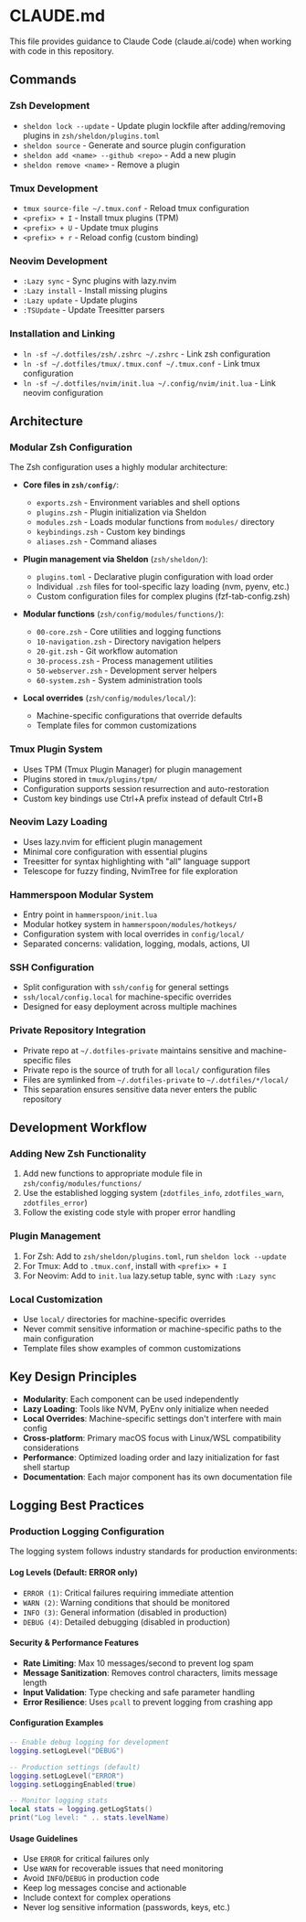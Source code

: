 # CLAUDE.md

This file provides guidance to Claude Code (claude.ai/code) when working with code in this repository.

## Commands

### Zsh Development
- `sheldon lock --update` - Update plugin lockfile after adding/removing plugins in `zsh/sheldon/plugins.toml`
- `sheldon source` - Generate and source plugin configuration
- `sheldon add <name> --github <repo>` - Add a new plugin
- `sheldon remove <name>` - Remove a plugin

### Tmux Development
- `tmux source-file ~/.tmux.conf` - Reload tmux configuration
- `<prefix> + I` - Install tmux plugins (TPM)
- `<prefix> + U` - Update tmux plugins
- `<prefix> + r` - Reload config (custom binding)

### Neovim Development
- `:Lazy sync` - Sync plugins with lazy.nvim
- `:Lazy install` - Install missing plugins
- `:Lazy update` - Update plugins
- `:TSUpdate` - Update Treesitter parsers

### Installation and Linking
- `ln -sf ~/.dotfiles/zsh/.zshrc ~/.zshrc` - Link zsh configuration
- `ln -sf ~/.dotfiles/tmux/.tmux.conf ~/.tmux.conf` - Link tmux configuration
- `ln -sf ~/.dotfiles/nvim/init.lua ~/.config/nvim/init.lua` - Link neovim configuration

## Architecture

### Modular Zsh Configuration
The Zsh configuration uses a highly modular architecture:

- **Core files in `zsh/config/`**:
  - `exports.zsh` - Environment variables and shell options
  - `plugins.zsh` - Plugin initialization via Sheldon
  - `modules.zsh` - Loads modular functions from `modules/` directory
  - `keybindings.zsh` - Custom key bindings
  - `aliases.zsh` - Command aliases

- **Plugin management via Sheldon** (`zsh/sheldon/`):
  - `plugins.toml` - Declarative plugin configuration with load order
  - Individual `.zsh` files for tool-specific lazy loading (nvm, pyenv, etc.)
  - Custom configuration files for complex plugins (fzf-tab-config.zsh)

- **Modular functions** (`zsh/config/modules/functions/`):
  - `00-core.zsh` - Core utilities and logging functions
  - `10-navigation.zsh` - Directory navigation helpers
  - `20-git.zsh` - Git workflow automation
  - `30-process.zsh` - Process management utilities
  - `50-webserver.zsh` - Development server helpers
  - `60-system.zsh` - System administration tools

- **Local overrides** (`zsh/config/modules/local/`):
  - Machine-specific configurations that override defaults
  - Template files for common customizations

### Tmux Plugin System
- Uses TPM (Tmux Plugin Manager) for plugin management
- Plugins stored in `tmux/plugins/tpm/`
- Configuration supports session resurrection and auto-restoration
- Custom key bindings use Ctrl+A prefix instead of default Ctrl+B

### Neovim Lazy Loading
- Uses lazy.nvim for efficient plugin management
- Minimal core configuration with essential plugins
- Treesitter for syntax highlighting with "all" language support
- Telescope for fuzzy finding, NvimTree for file exploration

### Hammerspoon Modular System
- Entry point in `hammerspoon/init.lua`
- Modular hotkey system in `hammerspoon/modules/hotkeys/`
- Configuration system with local overrides in `config/local/`
- Separated concerns: validation, logging, modals, actions, UI

### SSH Configuration
- Split configuration with `ssh/config` for general settings
- `ssh/local/config.local` for machine-specific overrides
- Designed for easy deployment across multiple machines

### Private Repository Integration
- Private repo at `~/.dotfiles-private` maintains sensitive and machine-specific files
- Private repo is the source of truth for all `local/` configuration files
- Files are symlinked from `~/.dotfiles-private` to `~/.dotfiles/*/local/`
- This separation ensures sensitive data never enters the public repository

## Development Workflow

### Adding New Zsh Functionality
1. Add new functions to appropriate module file in `zsh/config/modules/functions/`
2. Use the established logging system (`zdotfiles_info`, `zdotfiles_warn`, `zdotfiles_error`)
3. Follow the existing code style with proper error handling

### Plugin Management
1. For Zsh: Add to `zsh/sheldon/plugins.toml`, run `sheldon lock --update`
2. For Tmux: Add to `.tmux.conf`, install with `<prefix> + I`
3. For Neovim: Add to `init.lua` lazy.setup table, sync with `:Lazy sync`

### Local Customization
- Use `local/` directories for machine-specific overrides
- Never commit sensitive information or machine-specific paths to the main configuration
- Template files show examples of common customizations

## Key Design Principles

- **Modularity**: Each component can be used independently
- **Lazy Loading**: Tools like NVM, PyEnv only initialize when needed
- **Local Overrides**: Machine-specific settings don't interfere with main config
- **Cross-platform**: Primary macOS focus with Linux/WSL compatibility considerations
- **Performance**: Optimized loading order and lazy initialization for fast shell startup
- **Documentation**: Each major component has its own documentation file

## Logging Best Practices

### Production Logging Configuration
The logging system follows industry standards for production environments:

#### **Log Levels (Default: ERROR only)**
- `ERROR (1)`: Critical failures requiring immediate attention
- `WARN (2)`: Warning conditions that should be monitored  
- `INFO (3)`: General information (disabled in production)
- `DEBUG (4)`: Detailed debugging (disabled in production)

#### **Security & Performance Features**
- **Rate Limiting**: Max 10 messages/second to prevent log spam
- **Message Sanitization**: Removes control characters, limits message length
- **Input Validation**: Type checking and safe parameter handling
- **Error Resilience**: Uses `pcall` to prevent logging from crashing app

#### **Configuration Examples**
```lua
-- Enable debug logging for development
logging.setLogLevel("DEBUG")

-- Production settings (default)
logging.setLogLevel("ERROR")
logging.setLoggingEnabled(true)

-- Monitor logging stats
local stats = logging.getLogStats()
print("Log level: " .. stats.levelName)
```

#### **Usage Guidelines**
- Use `ERROR` for critical failures only
- Use `WARN` for recoverable issues that need monitoring
- Avoid `INFO`/`DEBUG` in production code
- Keep log messages concise and actionable
- Include context for complex operations
- Never log sensitive information (passwords, keys, etc.)